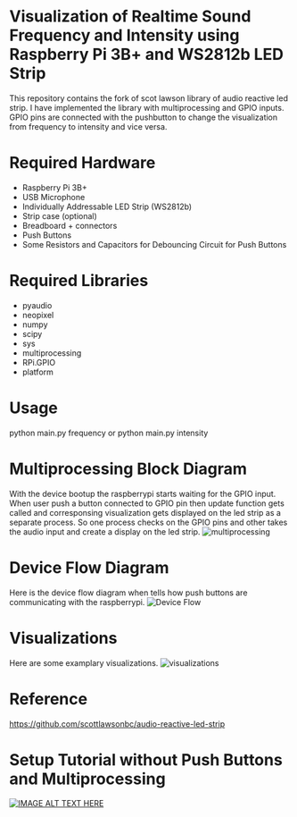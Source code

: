 # Visualization of Realtime Sound Frequency and Intensity using Raspberry Pi 3B+ and WS2812b LED Strip
This repository contains the fork of scot lawson library of audio reactive led strip. I have implemented the library with multiprocessing and GPIO inputs.
GPIO pins are connected with the pushbutton to change the visualization from frequency to intensity and vice versa. 

# Required Hardware
* Raspberry Pi 3B+
* USB Microphone
* Individually Addressable LED Strip (WS2812b)
* Strip case (optional)
* Breadboard + connectors
* Push Buttons
* Some Resistors and Capacitors for Debouncing Circuit for Push Buttons

# Required Libraries
* pyaudio
* neopixel
* numpy
* scipy
* sys
* multiprocessing
* RPi.GPIO
* platform

# Usage
python main.py frequency
or 
python main.py intensity

# Multiprocessing Block Diagram
With the device bootup the raspberrypi starts waiting for the GPIO input. When user push a button connected to GPIO pin then update function gets called and corresponsing visualization gets displayed on the led strip as a separate process. So one process checks on the GPIO pins and other takes the audio input and create a display on the led strip. 
![multiprocessing](https://github.com/mshakeelt/Sound_Visualizer_Using_RaspberryPi/blob/master/images/Process%20Block%20Diagram.JPG)

# Device Flow Diagram
Here is the device flow diagram when tells how push buttons are communicating with the raspberrypi.
![Device Flow](https://github.com/mshakeelt/Sound_Visualizer_Using_RaspberryPi/blob/master/images/Device%20Flow%20Diagram.JPG)

# Visualizations
Here are some examplary visualizations.
![visualizations](https://github.com/mshakeelt/Sound_Visualizer_Using_RaspberryPi/blob/master/images/Frequency%20and%20Intensity%20Testing.JPG)

# Reference
https://github.com/scottlawsonbc/audio-reactive-led-strip
# Setup Tutorial without Push Buttons and Multiprocessing
[![IMAGE ALT TEXT HERE](http://img.youtube.com/vi/FA9rMkuVmvQ/0.jpg)](http://www.youtube.com/watch?v=FA9rMkuVmvQ)
